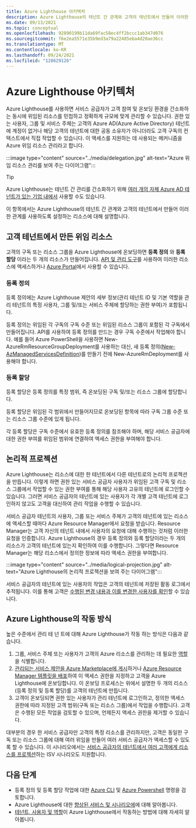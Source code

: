 ```yaml
---
title: Azure Lighthouse 아키텍처
description: Azure Lighthouse의 테넌트 간 관계와 고객의 테넌트에서 만들어 이러한 관계를 사용하도록 설정하는 리소스에 대해 알아봅니다.
ms.date: 09/13/2021
ms.topic: conceptual
ms.openlocfilehash: 92890199b11da69fac58ec4ff2bccc1ab347d076
ms.sourcegitcommit: f6e2ea5571e35b9ed3a79a22485eba4d20ae36cc
ms.translationtype: MT
ms.contentlocale: ko-KR
ms.lasthandoff: 09/24/2021
ms.locfileid: "128629126"
---
```

# <a name="azure-lighthouse-architecture"></a>Azure Lighthouse 아키텍처

Azure Lighthouse를 사용하면 서비스 공급자가 고객 참여 및 온보딩 환경을 간소화하는 동시에 위임된 리소스를 민첩하고 정확하게 규모에 맞게 관리할 수 있습니다. 권한 있는 사용자, 그룹 및 서비스 주체는 고객의 Azure AD(Azure Active Directory) 테넌트에 계정이 없거나 해당 고객의 테넌트에 대한 공동 소유자가 아니더라도 고객 구독의 컨텍스트에서 직접 작업할 수 있습니다. 이 액세스를 지원하는 데 사용되는 메커니즘을 Azure 위임 리소스 관리라고 합니다.

:::image type="content" source="../media/delegation.jpg" alt-text="Azure 위임 리소스 관리를 보여 주는 다이어그램":::

> [!TIP]
> Azure Lighthouse는 테넌트 간 관리를 간소화하기 위해 [여러 개의 자체 Azure AD 테넌트가 있는 기업 내에서](enterprise.md) 사용할 수도 있습니다.

이 항목에서는 Azure Lighthouse의 테넌트 간 관계와 고객의 테넌트에서 만들어 이러한 관계를 사용하도록 설정하는 리소스에 대해 설명합니다.

## <a name="delegation-resources-created-in-the-customer-tenant"></a>고객 테넌트에서 만든 위임 리소스

고객의 구독 또는 리소스 그룹을 Azure Lighthouse에 온보딩하면 **등록 정의** 와 **등록 할당** 이라는 두 개의 리소스가 만들어집니다. [API 및 관리 도구](cross-tenant-management-experience.md#apis-and-management-tool-support)를 사용하여 이러한 리소스에 액세스하거나 [Azure Portal](../how-to/view-manage-customers.md)에서 사용할 수 있습니다.

### <a name="registration-definition"></a>등록 정의

등록 정의에는 Azure Lighthouse 제안의 세부 정보(관리 테넌트 ID 및 기본 역할을 관리 테넌트의 특정 사용자, 그룹 및/또는 서비스 주체에 할당하는 권한 부여)가 포함됩니다.

등록 정의는 위임된 각 구독의 구독 수준 또는 위임된 리소스 그룹이 포함된 각 구독에서 만들어집니다. API를 사용하여 등록 정의를 만드는 경우 구독 수준에서 작업해야 합니다. 예를 들어 Azure PowerShell을 사용하면 New-AzureRmResourceGroupDeployment를 사용하는 대신, 새 등록 정의([New-AzManagedServicesDefinition](/powershell/module/az.managedservices/new-azmanagedservicesdefinition))를 만들기 전에 New-AzureRmDeployment를 사용해야 합니다.

### <a name="registration-assignment"></a>등록 할당

등록 할당은 등록 정의를 특정 범위, 즉 온보딩된 구독 및/또는 리소스 그룹에 할당합니다.

등록 할당은 위임된 각 범위에서 만들어지므로 온보딩된 항목에 따라 구독 그룹 수준 또는 리소스 그룹 수준에 있게 됩니다.

각 등록 할당은 구독 수준에서 유효한 등록 정의를 참조해야 하며, 해당 서비스 공급자에 대한 권한 부여를 위임된 범위에 연결하여 액세스 권한을 부여해야 합니다.

## <a name="logical-projection"></a>논리적 프로젝션

Azure Lighthouse는 리소스에 대한 한 테넌트에서 다른 테넌트로의 논리적 프로젝션을 만듭니다. 이렇게 하면 권한 있는 서비스 공급자 사용자가 위임된 고객 구독 및 리소스 그룹에서 작업할 수 있는 권한 부여를 통해 해당 사용자 고유의 테넌트에 로그인할 수 있습니다. 그러면 서비스 공급자의 테넌트에 있는 사용자가 각 개별 고객 테넌트에 로그인하지 않고도 고객을 대신하여 관리 작업을 수행할 수 있습니다.

서비스 공급자 테넌트의 사용자, 그룹 또는 서비스 주체가 고객의 테넌트에 있는 리소스에 액세스할 때마다 Azure Resource Manager에서 요청을 받습니다. Resource Manager는 고객 자신의 테넌트 내에서 사용자의 요청에 대해 수행하는 것처럼 이러한 요청을 인증합니다. Azure Lighthouse의 경우 등록 정의와 등록 할당이라는 두 개의 리소스가 고객의 테넌트에 있는지 확인하여 이를 수행합니다. 그렇다면 Resource Manager는 해당 리소스에서 정의한 정보에 따라 액세스 권한을 부여합니다.

:::image type="content" source="../media/logical-projection.jpg" alt-text="Azure Lighthouse의 논리적 프로젝션을 보여 주는 다이어그램":::

서비스 공급자의 테넌트에 있는 사용자의 작업은 고객의 테넌트에 저장된 활동 로그에서 추적됩니다. 이를 통해 고객은 [수행된 변경 내용과 이를 변경한 사용자를 확인](../how-to/view-service-provider-activity.md)할 수 있습니다.

## <a name="how-azure-lighthouse-works"></a>Azure Lighthouse의 작동 방식

높은 수준에서 관리 테 넌 트에 대해 Azure Lighthouse가 작동 하는 방식은 다음과 같습니다.

1. 그룹, 서비스 주체 또는 사용자가 고객의 Azure 리소스를 관리하는 데 필요한 [역할](tenants-users-roles.md#role-support-for-azure-lighthouse)을 식별합니다.
2. [관리되는 서비스 제안을 Azure Marketplace에 게시](../how-to/publish-managed-services-offers.md)하거나 [Azure Resource Manager 템플릿을 배포](../how-to/onboard-customer.md)하여 이 액세스 권한을 지정하고 고객을 Azure Lighthouse에 온보딩합니다. 이 온보딩 프로세스는 위에서 설명한 두 개의 리소스(등록 정의 및 등록 할당)를 고객의 테넌트에 만듭니다.
3. 고객이 온보딩되면 권한 있는 사용자가 관리 테넌트에 로그인하고, 정의한 액세스 권한에 따라 지정된 고객 범위(구독 또는 리소스 그룹)에서 작업을 수행합니다. 고객은 수행된 모든 작업을 검토할 수 있으며, 언제든지 액세스 권한을 제거할 수 있습니다.

대부분의 경우 한 서비스 공급자만 고객의 특정 리소스를 관리하지만, 고객은 동일한 구독 또는 리소스 그룹에 대해 여러 위임을 만들어 여러 서비스 공급자가 액세스할 수 있도록 할 수 있습니다. 이 시나리오에서는 [서비스 공급자의 테넌트에서 여러 고객에게 리소스를 프로젝션](isv-scenarios.md#saas-based-multi-tenant-offerings)하는 ISV 시나리오도 지원합니다.

## <a name="next-steps"></a>다음 단계

- 등록 정의 및 등록 할당 작업에 대한 [Azure CLI](/cli/azure/managedservices) 및 [Azure Powershell](/powershell/module/az.managedservices) 명령을 검토합니다.
- Azure Lighthouse에 대한 [향상된 서비스 및 시나리오에](cross-tenant-management-experience.md#enhanced-services-and-scenarios)에 대해 알아봅니다.
- [테넌트, 사용자 및 역할](tenants-users-roles.md)이 Azure Lighthouse에서 작동하는 방법에 대해 자세히 알아봅니다.
